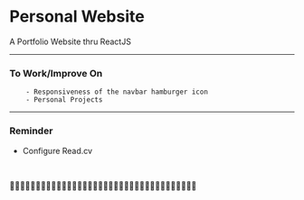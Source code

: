 # Personal Website

A Portfolio Website thru ReactJS

---
### To Work/Improve On
```
    - Responsiveness of the navbar hamburger icon
    - Personal Projects
```
---
### Reminder
- Configure Read.cv
<br/>

🚧🚧🚧🚧🚧🚧🚧🚧🚧🚧🚧🚧🚧🚧🚧🚧🚧🚧🚧🚧🚧🚧🚧🚧🚧🚧🚧🚧🚧🚧🚧🚧🚧🚧🚧🚧
